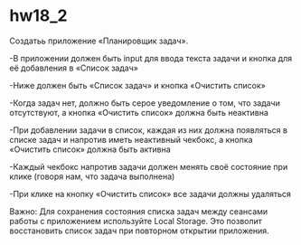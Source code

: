 # hw18_2

Создатьь приложение «Планировщик задач».

-В приложении должен быть input для ввода текста задачи и кнопка для её добавления в «Список задач»

-Ниже должен быть «Список задач» и кнопка «Очистить список»

-Когда задач нет, должно быть серое уведомление о том, что задачи отсутствуют, а кнопка «Очистить список» должна быть неактивна

-При добавлении задачи в список, каждая из них должна появляться в списке задач и напротив иметь неактивный чекбокс, а кнопка «Очистить список» должна быть активна

-Каждый чекбокс напротив задачи должен менять своё состояние при клике (говоря нам, что задача выполнена)

-При клике на кнопку «Очистить список» все задачи должны удаляться

Важно: Для сохранения состояния списка задач между сеансами работы с приложением используйте Local Storage. Это позволит восстановить список задач при повторном открытии приложения.
